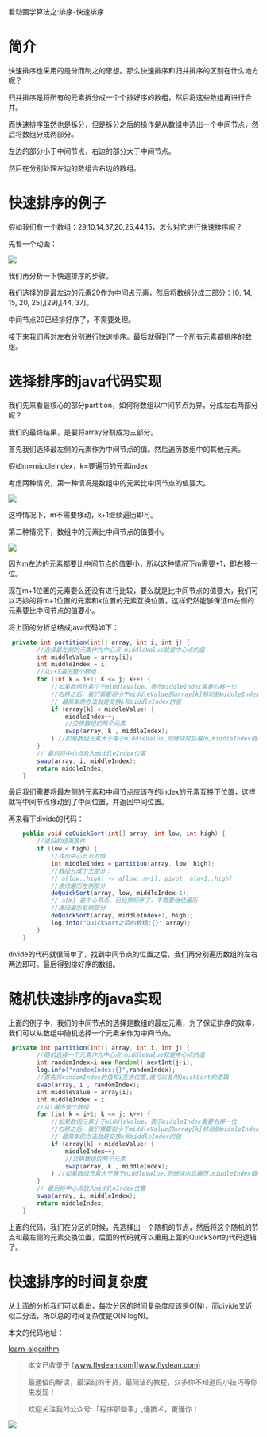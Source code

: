 看动画学算法之:排序-快速排序

# 简介

快速排序也采用的是分而制之的思想。那么快速排序和归并排序的区别在什么地方呢？

归并排序是将所有的元素拆分成一个个排好序的数组，然后将这些数组再进行合并。

而快速排序虽然也是拆分，但是拆分之后的操作是从数组中选出一个中间节点，然后将数组分成两部分。

左边的部分小于中间节点，右边的部分大于中间节点。

然后在分别处理左边的数组合右边的数组。

# 快速排序的例子

假如我们有一个数组：29,10,14,37,20,25,44,15，怎么对它进行快速排序呢？

先看一个动画：

![](https://img-blog.csdnimg.cn/20200709201650259.gif)

我们再分析一下快速排序的步骤。

我们选择的是最左边的元素29作为中间点元素，然后将数组分成三部分：[0, 14, 15, 20, 25],[29],[44, 37]。

中间节点29已经排好序了，不需要处理。

接下来我们再对左右分别进行快速排序。最后就得到了一个所有元素都排序的数组。

# 选择排序的java代码实现

我们先来看最核心的部分partition，如何将数组以中间节点为界，分成左右两部分呢？

我们的最终结果，是要将array分割成为三部分。

首先我们选择最左侧的元素作为中间节点的值。然后遍历数组中的其他元素。

假如m=middleIndex，k=要遍历的元素index

考虑两种情况，第一种情况是数组中的元素比中间节点的值要大。

![](https://img-blog.csdnimg.cn/20200709165402221.png)

这种情况下，m不需要移动，k+1继续遍历即可。

第二种情况下，数组中的元素比中间节点的值要小。

![](https://img-blog.csdnimg.cn/20200709165601310.png)

因为m左边的元素都要比中间节点的值要小，所以这种情况下m需要+1，即右移一位。

现在m+1位置的元素要么还没有进行比较，要么就是比中间节点的值要大，我们可以巧妙的将m+1位置的元素和k位置的元素互换位置，这样仍然能够保证m左侧的元素要比中间节点的值要小。

将上面的分析总结成java代码如下：

~~~java
 private int partition(int[] array, int i, int j) {
        //选择最左侧的元素作为中心点,middleValue就是中心点的值
        int middleValue = array[i];
        int middleIndex = i;
        //从i+1遍历整个数组
        for (int k = i+1; k <= j; k++) {
            //如果数组元素小于middleValue，表示middleIndex需要右移一位
            //右移之后，我们需要将小于middleValue的array[k]移动到middleIndex的左边，
            // 最简单的办法就是交换k和middleIndex的值
            if (array[k] < middleValue) {
                middleIndex++;
                //交换数组的两个元素
                swap(array, k , middleIndex);
            } //如果数组元素大于等于middleValue,则继续向后遍历,middleIndex值不变
        }
        // 最后将中心点放入middleIndex位置
        swap(array, i, middleIndex);
        return middleIndex;
    }
~~~

最后我们需要将最左侧的元素和中间节点应该在的index的元素互换下位置，这样就将中间节点移动到了中间位置，并返回中间位置。

再来看下divide的代码：

~~~java
    public void doQuickSort(int[] array, int low, int high) {
        //递归的结束条件
        if (low < high) {
            //找出中心节点的值
            int middleIndex = partition(array, low, high);
            //数组分成了三部分：
            // a[low..high] ~> a[low..m–1], pivot, a[m+1..high]
            //递归遍历左侧部分
            doQuickSort(array, low, middleIndex-1);
            // a[m] 是中心节点，已经排好序了，不需要继续遍历
            //递归遍历右侧部分
            doQuickSort(array, middleIndex+1, high);
            log.info("QuickSort之后的数组:{}",array);
        }
    }
~~~

divide的代码就很简单了，找到中间节点的位置之后，我们再分别遍历数组的左右两边即可。最后得到排好序的数组。

# 随机快速排序的java实现

上面的例子中，我们的中间节点的选择是数组的最左元素，为了保证排序的效率，我们可以从数组中随机选择一个元素来作为中间节点。

~~~java
 private int partition(int[] array, int i, int j) {
        //随机选择一个元素作为中心点,middleValue就是中心点的值
        int randomIndex=i+new Random().nextInt(j-i);
        log.info("randomIndex:{}",randomIndex);
        //首先将randomIndex的值和i互换位置,就可以复用QuickSort的逻辑
        swap(array, i , randomIndex);
        int middleValue = array[i];
        int middleIndex = i;
        //从i遍历整个数组
        for (int k = i+1; k <= j; k++) {
            //如果数组元素小于middleValue，表示middleIndex需要右移一位
            //右移之后，我们需要将小于middleValue的array[k]移动到middleIndex的左边，
            // 最简单的办法就是交换k和middleIndex的值
            if (array[k] < middleValue) {
                middleIndex++;
                //交换数组的两个元素
                swap(array, k , middleIndex);
            } //如果数组元素大于等于middleValue,则继续向后遍历,middleIndex值不变
        }
        // 最后将中心点放入middleIndex位置
        swap(array, i, middleIndex);
        return middleIndex;
    }
~~~

上面的代码，我们在分区的时候，先选择出一个随机的节点，然后将这个随机的节点和最左侧的元素交换位置，后面的代码就可以重用上面的QuickSort的代码逻辑了。

# 快速排序的时间复杂度

从上面的分析我们可以看出，每次分区的时间复杂度应该是O(N)，而divide又近似二分法，所以总的时间复杂度是O(N logN)。

本文的代码地址：

[learn-algorithm](https://github.com/ddean2009/learn-algorithm/tree/master/sorting)

> 本文已收录于 [www.flydean.com](www.flydean.com)
>
> 最通俗的解读，最深刻的干货，最简洁的教程，众多你不知道的小技巧等你来发现！
> 
> 欢迎关注我的公众号:「程序那些事」,懂技术，更懂你！

![](https://img-blog.csdnimg.cn/20200709152618916.png)
